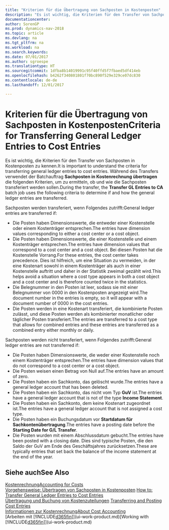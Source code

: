 ```yaml
---
title: "Kriterien für die Übertragung von Sachposten in Kostenposten"
description: "Es ist wichtig, die Kriterien für den Transfer von Sachposten in Kostenposten zu kennen. Während des Transfers verwendet der Batchauftrag **Sachposten in Kostenrechnung übertragen** die folgenden Kriterien, um zu ermitteln, ob und wie die Sachposten transferiert werden sollen."
documentationcenter: 
author: SorenGP
ms.prod: dynamics-nav-2018
ms.topic: article
ms.devlang: na
ms.tgt_pltfrm: na
ms.workload: na
ms.search.keywords: 
ms.date: 07/01/2017
ms.author: sgroespe
ms.translationtype: HT
ms.sourcegitcommit: 1dfba8b14019991c95f40ffd5f7fbaed5df414eb
ms.openlocfilehash: b4262f340801801f70bc890f529e329ce07dc830
ms.contentlocale: de-de
ms.lasthandoff: 12/01/2017

---
```

# <a name="criteria-for-transferring-general-ledger-entries-to-cost-entries"></a><span data-ttu-id="b2b22-104">Kriterien für die Übertragung von Sachposten in Kostenposten</span><span class="sxs-lookup"><span data-stu-id="b2b22-104">Criteria for Transferring General Ledger Entries to Cost Entries</span></span>
<span data-ttu-id="b2b22-105">Es ist wichtig, die Kriterien für den Transfer von Sachposten in Kostenposten zu kennen.</span><span class="sxs-lookup"><span data-stu-id="b2b22-105">It is important to understand the criteria for transferring general ledger entries to cost entries.</span></span> <span data-ttu-id="b2b22-106">Während des Transfers verwendet der Batchauftrag **Sachposten in Kostenrechnung übertragen** die folgenden Kriterien, um zu ermitteln, ob und wie die Sachposten transferiert werden sollen.</span><span class="sxs-lookup"><span data-stu-id="b2b22-106">During the transfer, the **Transfer GL Entries to CA** batch job uses the following criteria to determine if and how the general ledger entries are transferred.</span></span>  

<span data-ttu-id="b2b22-107">Sachposten werden transferiert, wenn Folgendes zutrifft:</span><span class="sxs-lookup"><span data-stu-id="b2b22-107">General ledger entries are transferred if:</span></span>  

-   <span data-ttu-id="b2b22-108">Die Posten haben Dimensionswerte, die entweder einer Kostenstelle oder einem Kostenträger entsprechen.</span><span class="sxs-lookup"><span data-stu-id="b2b22-108">The entries have dimension values corresponding to either a cost center or a cost object.</span></span>  
-   <span data-ttu-id="b2b22-109">Die Posten haben Dimensionswerte, die einer Kostenstelle und einem Kostenträger entsprechen.</span><span class="sxs-lookup"><span data-stu-id="b2b22-109">The entries have dimension values that correspond to a cost center and a cost object.</span></span> <span data-ttu-id="b2b22-110">Bei diesen Posten hat die Kostenstelle Vorrang.</span><span class="sxs-lookup"><span data-stu-id="b2b22-110">For these entries, the cost center takes precedence.</span></span> <span data-ttu-id="b2b22-111">Dies ist hilfreich, um eine Situation zu vermeiden, in der eine Kostenart sowohl in einem Kostenträger als auch in einer Kostenstelle auftritt und daher in der Statistik zweimal gezählt wird.</span><span class="sxs-lookup"><span data-stu-id="b2b22-111">This helps avoid a situation where a cost type appears in both a cost object and a cost center and is therefore counted twice in the statistics.</span></span>  
-   <span data-ttu-id="b2b22-112">Die Belegnummer in den Posten ist leer, sodass sie mit einer Belegnummer von 0000 in den Kostenposten angezeigt wird.</span><span class="sxs-lookup"><span data-stu-id="b2b22-112">The document number in the entries is empty, so it will appear with a document number of 0000 in the cost entries.</span></span>  
-   <span data-ttu-id="b2b22-113">Die Posten werden in eine Kostenart transferiert, die kombinierte Posten zulässt, und diese Posten werden als kombinierter monatlicher oder täglicher Posten transferiert.</span><span class="sxs-lookup"><span data-stu-id="b2b22-113">The entries are transferred to a cost type that allows for combined entries and these entries are transferred as a combined entry either monthly or daily.</span></span>  

<span data-ttu-id="b2b22-114">Sachposten werden nicht transferiert, wenn Folgendes zutrifft:</span><span class="sxs-lookup"><span data-stu-id="b2b22-114">General ledger entries are not transferred if:</span></span>  

-   <span data-ttu-id="b2b22-115">Die Posten haben Dimensionswerte, die weder einer Kostenstelle noch einem Kostenträger entsprechen.</span><span class="sxs-lookup"><span data-stu-id="b2b22-115">The entries have dimension values that do not correspond to a cost center or a cost object.</span></span>  
-   <span data-ttu-id="b2b22-116">Die Posten weisen einen Betrag von Null auf.</span><span class="sxs-lookup"><span data-stu-id="b2b22-116">The entries have an amount of zero.</span></span>  
-   <span data-ttu-id="b2b22-117">Die Posten haben ein Sachkonto, das gelöscht wurde.</span><span class="sxs-lookup"><span data-stu-id="b2b22-117">The entries have a general ledger account that has been deleted.</span></span>  
-   <span data-ttu-id="b2b22-118">Die Posten haben ein Sachkonto, das nicht vom Typ **GuV** ist.</span><span class="sxs-lookup"><span data-stu-id="b2b22-118">The entries have a general ledger account that is not of the type **Income Statement**.</span></span>  
-   <span data-ttu-id="b2b22-119">Die Posten haben ein Sachkonto, dem keine Kostenart zugeordnet ist.</span><span class="sxs-lookup"><span data-stu-id="b2b22-119">The entries have a general ledger account that is not assigned a cost type.</span></span>  
-   <span data-ttu-id="b2b22-120">Die Posten haben ein Buchungsdatum vor **Startdatum für Sachkontenübertragung**.</span><span class="sxs-lookup"><span data-stu-id="b2b22-120">The entries have a posting date before the **Starting Date for G/L Transfer**.</span></span>  
-   <span data-ttu-id="b2b22-121">Die Posten wurden mit einem Abschlussdatum gebucht.</span><span class="sxs-lookup"><span data-stu-id="b2b22-121">The entries have been posted with a closing date.</span></span> <span data-ttu-id="b2b22-122">Dies sind typische Posten, die den Saldo der GuV am Ende des Geschäftsjahres zurücksetzen.</span><span class="sxs-lookup"><span data-stu-id="b2b22-122">These are typically entries that set back the balance of the income statement at the end of the year.</span></span>  

## <a name="see-also"></a><span data-ttu-id="b2b22-123">Siehe auch</span><span class="sxs-lookup"><span data-stu-id="b2b22-123">See Also</span></span>  
[<span data-ttu-id="b2b22-124">Kostenrechnung</span><span class="sxs-lookup"><span data-stu-id="b2b22-124">Accounting for Costs</span></span>](finance-manage-cost-accounting.md)  
 <span data-ttu-id="b2b22-125">[Vorgehensweise: Übertragen von Sachposten in Kostenposten](finance-how-to-transfer-general-ledger-entries-to-cost-entries.md) </span><span class="sxs-lookup"><span data-stu-id="b2b22-125">[How to: Transfer General Ledger Entries to Cost Entries](finance-how-to-transfer-general-ledger-entries-to-cost-entries.md) </span></span>  
 <span data-ttu-id="b2b22-126">[Übertragung und Buchung von Kostenzuteilungen](finance-transfer-and-post-cost-entries.md) </span><span class="sxs-lookup"><span data-stu-id="b2b22-126">[Transferring and Posting Cost Entries](finance-transfer-and-post-cost-entries.md) </span></span>  
 [<span data-ttu-id="b2b22-127">Informationen zur Kostenrechnung</span><span class="sxs-lookup"><span data-stu-id="b2b22-127">About Cost Accounting</span></span>](finance-about-cost-accounting.md)  
 <span data-ttu-id="b2b22-128">[Arbeiten mit [!INCLUDE[d365fin](includes/d365fin_md.md)]](ui-work-product.md)</span><span class="sxs-lookup"><span data-stu-id="b2b22-128">[Working with [!INCLUDE[d365fin](includes/d365fin_md.md)]](ui-work-product.md)</span></span>

